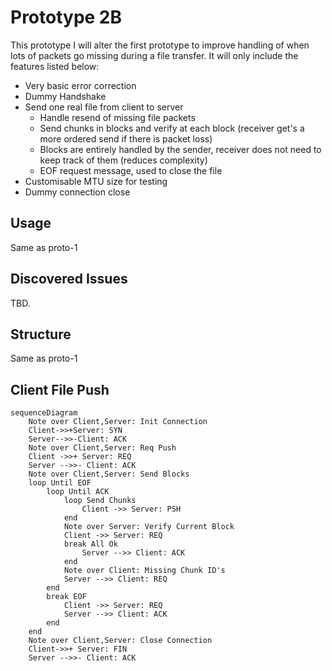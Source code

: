 # Prototype 2B
This prototype I will alter the first prototype to improve handling of when lots of packets go missing during a file transfer. It will only include the features listed below:

- Very basic error correction
- Dummy Handshake
- Send one real file from client to server
  - Handle resend of missing file packets
  - Send chunks in blocks and verify at each block (receiver get's a more ordered send if there is packet loss)
  - Blocks are entirely handled by the sender, receiver does not need to keep track of them (reduces complexity)
  - EOF request message, used to close the file
- Customisable MTU size for testing
- Dummy connection close


## Usage
Same as proto-1


## Discovered Issues
TBD.


## Structure
Same as proto-1


## Client File Push

```mermaid
sequenceDiagram
    Note over Client,Server: Init Connection
    Client->>+Server: SYN
    Server-->>-Client: ACK
    Note over Client,Server: Req Push
    Client ->>+ Server: REQ
    Server -->>- Client: ACK
    Note over Client,Server: Send Blocks
    loop Until EOF
        loop Until ACK
            loop Send Chunks
                Client ->> Server: PSH
            end
            Note over Server: Verify Current Block
            Client ->> Server: REQ
            break All Ok
                Server -->> Client: ACK
            end
            Note over Client: Missing Chunk ID's
            Server -->> Client: REQ
        end
        break EOF
            Client ->> Server: REQ
            Server -->> Client: ACK
        end
    end
    Note over Client,Server: Close Connection
    Client->>+ Server: FIN
    Server -->>- Client: ACK
```
